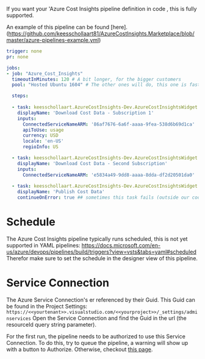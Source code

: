 If you want your 'Azure Cost Insights pipeline definition in code , this is fully supported.

An example of this pipeline can be found [here].(https://github.com/keesschollaart81/AzureCostInsights.Marketplace/blob/master/azure-pipelines-example.yml)

``` YAML
trigger: none
pr: none

jobs:
- job: "Azure_Cost_Insights"
  timeoutInMinutes: 120 # A bit longer, for the bigger customers
  pool: "Hosted Ubuntu 1604" # The other ones will do, this one is fastest

  steps:
  
  - task: keesschollaart.AzureCostInsights-Dev.AzureCostInsightsWidget.DownloadTask.DownloadCostData@1
    displayName: 'Download Cost Data - Subscription 1'
    inputs:
      ConnectedServiceNameARM: '86af7676-6a6f-aaaa-9fea-538d6b69d1ca' 
      apiToUse: usage
      currency: USD
      locale: 'en-US'
      regioInfo: US

  - task: keesschollaart.AzureCostInsights-Dev.AzureCostInsightsWidget.DownloadTask.DownloadCostData@1
    displayName: 'Download Cost Data - Second Subscription'
    inputs:
      ConnectedServiceNameARM: 'e5834a49-9dd8-aaaa-8dda-df2d20501da0'
  
  - task: keesschollaart.AzureCostInsights-Dev.AzureCostInsightsWidget.PublishTask.PublishCostData@1
    displayName: 'Publish Cost Data'
    continueOnError: true ## sometimes this task fails (outside our code stack) with a system error that is not important
```

# Schedule
The Azure Cost Insights pipeline typically runs scheduled, this is not yet supported in YAML pipelines:
https://docs.microsoft.com/en-us/azure/devops/pipelines/build/triggers?view=vsts&tabs=yaml#scheduled
Therefor make sure to set the schedule in the designer view of this pipeline.

# Service Connection
The Azure Service Connection's er referenced by their Guid. This Guid can be found in the Project Settings:
```https://<<yourtenant>>.visualstudio.com/<<yourproject>>/_settings/adminservices```
Open the Service Connection and find the Guid in the url (the resourceId query string parameter).

For the first run, the pipeline needs to be authorized to use this Service Connection. To do this, try to queue the pipeline, a warning will show up with a button to Authorize. Otherwise, checkout [this page](https://docs.microsoft.com/en-us/azure/devops/pipelines/process/resources?view=vsts#troubleshooting-authorization-for-a-yaml-pipeline).  
